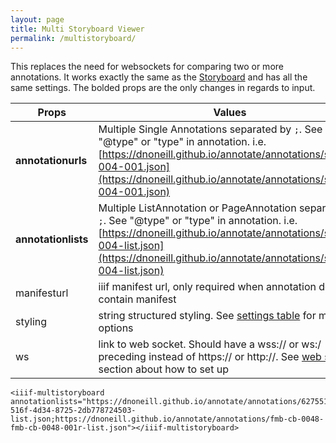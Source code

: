 ```yaml
---
layout: page
title: Multi Storyboard Viewer
permalink: /multistoryboard/
---
```


This replaces the need for websockets for comparing two or more annotations. It works exactly the same as the [Storyboard]({{site.baseurl}}/storyboard) and has all the same settings. The bolded props are the only changes in regards to input.

| Props      | Values |
| ----------- | ----------- |
| **annotationurls** | Multiple Single Annotations separated by `;`. See "@type" or "type" in annotation. i.e. [https://dnoneill.github.io/annotate/annotations/segins-004-001.json](https://dnoneill.github.io/annotate/annotations/segins-004-001.json)|
| **annotationlists** | Multiple ListAnnotation or PageAnnotation separated by `;`. See "@type" or "type" in annotation. i.e. [https://dnoneill.github.io/annotate/annotations/segins-004-list.json](https://dnoneill.github.io/annotate/annotations/segins-004-list.json) |
| manifesturl | iiif manifest url, only required when annotation does not contain manifest |
| styling | string structured styling. See [settings table](#settings) for more options |
| ws | link to web socket. Should have a wss:// or ws:/ preceding instead of https:// or http://. See [web sockets](#web-sockets) section about how to set up |

<script src="{{site.url}}{{site.baseurl}}/dist/iiif-annotation.js"></script>
<link rel="stylesheet" type="text/css" href="{{site.url}}{{site.baseurl}}/dist/iiif-annotation.css">

```
<iiif-multistoryboard annotationlists="https://dnoneill.github.io/annotate/annotations/627551b3-516f-4d34-8725-2db778724503-list.json;https://dnoneill.github.io/annotate/annotations/fmb-cb-0048-fmb-cb-0048-001r-list.json"></iiif-multistoryboard>

```

<iiif-multistoryboard annotationlists="https://dnoneill.github.io/annotate/annotations/627551b3-516f-4d34-8725-2db778724503-list.json;https://dnoneill.github.io/annotate/annotations/fmb-cb-0048-fmb-cb-0048-001r-list.json"></iiif-multistoryboard>
